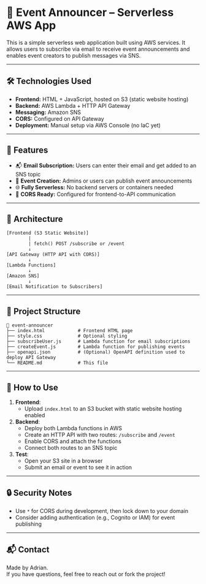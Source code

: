 # 📢 Event Announcer – Serverless AWS App

This is a simple serverless web application built using AWS services. It allows users to subscribe via email to receive event announcements and enables event creators to publish messages via SNS.

---

## 🛠️ Technologies Used

- **Frontend:** HTML + JavaScript, hosted on S3 (static website hosting)
- **Backend:** AWS Lambda + HTTP API Gateway
- **Messaging:** Amazon SNS
- **CORS:** Configured on API Gateway
- **Deployment:** Manual setup via AWS Console (no IaC yet)

---

## 🚀 Features

- 📬 **Email Subscription:** Users can enter their email and get added to an SNS topic
- 📢 **Event Creation:** Admins or users can publish event announcements
- 🌐 **Fully Serverless:** No backend servers or containers needed
- 🔐 **CORS Ready:** Configured for frontend-to-API communication

---

## 🧩 Architecture

```
[Frontend (S3 Static Website)]
        |
        | fetch() POST /subscribe or /event
        ↓
[API Gateway (HTTP API with CORS)]
        ↓
[Lambda Functions]
        ↓
[Amazon SNS]
        ↓
[Email Notification to Subscribers]
```

---

## 📂 Project Structure

```
📁 event-announcer
├── index.html            # Frontend HTML page
├── style.css             # Optional styling
├── subscribeUser.js      # Lambda function for email subscriptions
├── createEvent.js        # Lambda function for publishing events
├── openapi.json          # (Optional) OpenAPI definition used to deploy API Gateway
└── README.md             # This file
```

---

## 🔧 How to Use

1. **Frontend**:
   - Upload `index.html` to an S3 bucket with static website hosting enabled
2. **Backend**:
   - Deploy both Lambda functions in AWS
   - Create an HTTP API with two routes: `/subscribe` and `/event`
   - Enable CORS and attach the functions
   - Connect both routes to an SNS topic
3. **Test**:
   - Open your S3 site in a browser
   - Submit an email or event to see it in action

---

## 🔒 Security Notes

- Use `*` for CORS during development, then lock down to your domain
- Consider adding authentication (e.g., Cognito or IAM) for event publishing

---

## 📬 Contact

Made by Adrian.  
If you have questions, feel free to reach out or fork the project!
